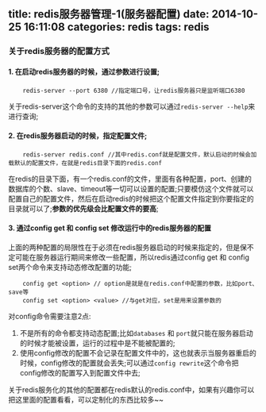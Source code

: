 title: redis服务器管理-1(服务器配置) 
date: 2014-10-25 16:11:08
categories: redis
tags: redis
---

### 关于redis服务器的配置方式

#### 1. 在启动redis服务器的时候，通过参数进行设置;

```
    redis-server --port 6380 //指定端口号，让redis服务器只是监听端口6380
```

关于redis-server这个命令的支持的其他的参数可以通过`redis-server --help`来进行查询;

#### 2. 在redis服务器启动的时候，指定配置文件;

```
    redis-server redis.conf //其中redis.conf就是配置文件，默认启动的时候会加载默认的配置文件，在就是redis目录下面的redis.conf
```
在redis的目录下面，有一个redis.conf的文件，里面有各种配置，port、创建的数据库的个数、slave、timeout等一切可以设置的配置;只要模仿这个文件就可以配置自己的配置文件，然后在启动redis的时候把这个配置文件指定到你要指定的目录就可以了;**参数的优先级会比配置文件的要高**;

#### 3. 通过config get 和 config set 修改运行中的redis服务器的配置

上面的两种配置的局限性在于必须在redis服务器启动的时候来指定的，但是保不定可能在服务器运行期间来修改一些配置，所以redis通过config get 和 config set两个命令来支持动态修改配置的功能;

```
    config get <option> // option是就是在redis.conf中配置的参数，比如port、save等
    config set <option> <value> //与get对应，set是用来设置参数的
```
对config命令需要注意2点:

1. 不是所有的命令都支持动态配置;比如`databases` 和 `port`就只能在服务器启动的时候才能被设置，运行的过程中是不能被配置的;
2. 使用config修改的配置不会记录在配置文件中的，这也就表示当服务器重启的时候，config修改的配置就会丢失;可以通过`config rewrite`这个命令把config修改的配置写入到配置文件中去;

关于redis服务化的其他的配置都在redis默认的redis.conf中，如果有兴趣你可以把这里面的配置看看，可以定制化的东西比较多~~


